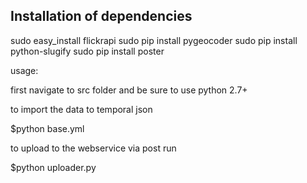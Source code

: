 Installation of dependencies
------------------------------
sudo easy_install flickrapi
sudo pip install pygeocoder
sudo pip install python-slugify
sudo pip install poster


usage:

first navigate to src folder and be sure to use python 2.7+

to import the data to temporal json

$python base.yml

to upload to the webservice via post run

$python uploader.py